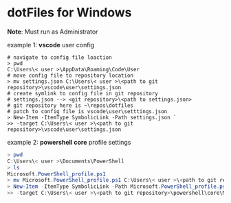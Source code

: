 # dotFiles for Windows

**Note**: Must run as Administrator 

example 1:  **vscode** user config
```shell
# navigate to config file loaction
> pwd
C:\Users\< user >\AppData\Roaming\Code\User
# move config file to repository location
> mv settings.json C:\Users\< user >\<path to git repository>\vscode\user\settings.json
# create symlink to config file in git repository
# settings.json --> <git repository>\<path to settings.json>
# git repository here is ~\repos\dotfiles
# patch to config file is vscode\user\setttings.json
> New-Item -ItemType SymbolicLink -Path settings.json `
>> -target C:\Users\< user >\<path to git repository>\vscode\user\settings.json
```

example 2: **powershell core** profile settings

```powershell
> pwd
C:\Users\< user >\Documents\PowerShell
> ls
Microsoft.PowerShell_profile.ps1
> mv Microsoft.PowerShell_profile.ps1 C:\Users\< user >\<path to git repository>\powershell\core\Microsoft.PowerShell_profile.ps1
> New-Item -ItemType SymbolicLink -Path Microsoft.PowerShell_profile.ps1 `
>> -target C:\Users\< user >\<path to git repository>\powershell\core\Microsoft.PowerShell_profile.ps1
```